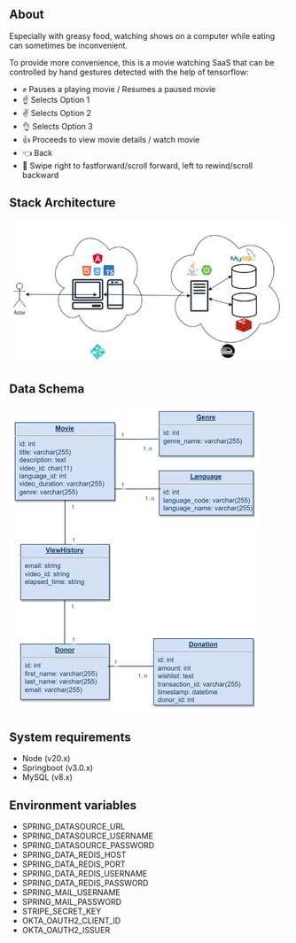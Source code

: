 ## About

Especially with greasy food, watching shows on a computer while eating can sometimes be inconvenient.

To provide more convenience, this is a movie watching SaaS that can be controlled by hand gestures detected with the help of tensorflow:

- ✊ Pauses a playing movie / Resumes a paused movie
- ☝️ Selects Option 1
- ✌️ Selects Option 2
- 👌 Selects Option 3
- 👍 Proceeds to view movie details / watch movie
- 👈 Back
- 👋 Swipe right to fastforward/scroll forward, left to rewind/scroll backward

## Stack Architecture

![Alt text](<Stack Architecture.png>)

## Data Schema

![Alt text](Schema.png)

## System requirements

- Node (v20.x)
- Springboot (v3.0.x)
- MySQL (v8.x)

## Environment variables

- SPRING_DATASOURCE_URL
- SPRING_DATASOURCE_USERNAME
- SPRING_DATASOURCE_PASSWORD
- SPRING_DATA_REDIS_HOST
- SPRING_DATA_REDIS_PORT
- SPRING_DATA_REDIS_USERNAME
- SPRING_DATA_REDIS_PASSWORD
- SPRING_MAIL_USERNAME
- SPRING_MAIL_PASSWORD
- STRIPE_SECRET_KEY
- OKTA_OAUTH2_CLIENT_ID
- OKTA_OAUTH2_ISSUER
